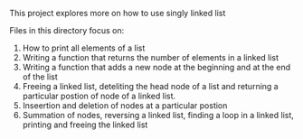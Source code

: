 This project explores more on how to use singly linked list

Files in this directory focus on:
 1. How to print all elements of a list
 2. Writing a function that returns the number of elements in a linked list
 3. Writing a function that adds a new node at the beginning and at the end of the list
 4. Freeing a linked list, deteliting the head node of a list and returning a particular postion of node of a linked list.
 5. Inseertion and deletion of nodes at a particular postion
 6. Summation of nodes, reversing a linked list, finding a loop in a linked list, printing and freeing the linked list
